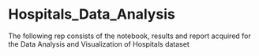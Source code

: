# Hospitals_Data_Analysis
The following rep consists of the notebook, results and report acquired for the Data Analysis and Visualization of Hospitals dataset
